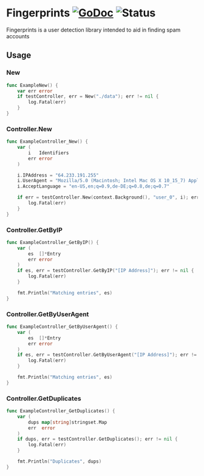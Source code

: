# Fingerprints [![GoDoc](https://godoc.org/github.com/gdbu/fingerprints?status.svg)](https://godoc.org/github.com/gdbu/fingerprints) ![Status](https://img.shields.io/badge/status-beta-yellow.svg)
Fingerprints is a user detection library intended to aid in finding spam accounts

## Usage
### New
```go
func ExampleNew() {
	var err error
	if testController, err = New("./data"); err != nil {
		log.Fatal(err)
	}
}
```

### Controller.New
```go
func ExampleController_New() {
	var (
		i   Identifiers
		err error
	)

	i.IPAddress = "64.233.191.255"
	i.UserAgent = "Mozilla/5.0 (Macintosh; Intel Mac OS X 10_15_7) AppleWebKit/537.36 (KHTML, like Gecko) Chrome/87.0.4280.141 Safari/537.36"
	i.AcceptLanguage = "en-US,en;q=0.9,de-DE;q=0.8,de;q=0.7"

	if err = testController.New(context.Background(), "user_0", i); err != nil {
		log.Fatal(err)
	}
}
```

### Controller.GetByIP
```go
func ExampleController_GetByIP() {
	var (
		es  []*Entry
		err error
	)
	if es, err = testController.GetByIP("[IP Address]"); err != nil {
		log.Fatal(err)
	}

	fmt.Println("Matching entries", es)
}
```

### Controller.GetByUserAgent
```go
func ExampleController_GetByUserAgent() {
	var (
		es  []*Entry
		err error
	)
	if es, err = testController.GetByUserAgent("[IP Address]"); err != nil {
		log.Fatal(err)
	}

	fmt.Println("Matching entries", es)
}
```

### Controller.GetDuplicates
```go
func ExampleController_GetDuplicates() {
	var (
		dups map[string]stringset.Map
		err  error
	)
	if dups, err = testController.GetDuplicates(); err != nil {
		log.Fatal(err)
	}

	fmt.Println("Duplicates", dups)
}
```